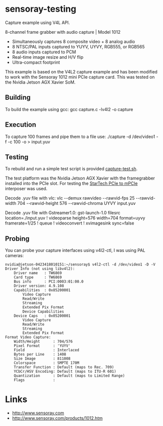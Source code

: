 # sensoray-testing
Capture example using V4L API. 

8-channel frame grabber with audio capture | Model 1012 
* Simultaneously captures 8 composite video + 8 analog audio
* 8 NTSC/PAL inputs captured to YUYV, UYVY, RGB555, or RGB565
* 8 audio inputs captured to PCM
* Real-time image resize and H/V flip
* Ultra-compact footprint

This example is based on the V4L2 capture example and has been modified to work with the Sensoray 1012 mini PCIe capture card.
This was tested on the Nvidia Jetson AGX Xavier SoM.

## Building
To build the example using gcc:
 gcc capture.c -lv4l2 -o capture
 
## Execution
To capture 100 frames and pipe them to a file use:
 ./capture -d /dev/video1 -f -c 100 -o > input.yuv
 
## Testing
To rebuild and run a simple test script is provided [capture-test.sh](capture-test.sh).

The test platform was the Nvidia Jetson AGX Xavier with the framegrabber installed into the PCIe slot. For testing the [StarTech PCIe to mPCIe](https://www.startech.com/uk/Cards-Adapters/Slot-Extension/PCI-Express-to-Mini-PCI-Express-Card-Adapter~PEX2MPEX) interposer was used.

Decode .yuv file with vlc:
 vlc --demux rawvideo --rawvid-fps 25 --rawvid-width 704 --rawvid-height 576 --rawvid-chroma UYVY input.yuv  

Decode .yuv file with Gstreamer1.0:
 gst-launch-1.0 filesrc location=./input.yuv ! videoparse height=576 width=704 format=uyvy framerate=1/25 ! queue ! videoconvert ! xvimagesink sync=false

## Probing
You can probe your capture interfaces using v4l2-ctl, I was using PAL cameras:
```
nvidia@jetson-0423418010151:~/sensoray$ v4l2-ctl -d /dev/video1 -D -V
Driver Info (not using libv4l2):
	Driver name   : TW6869
	Card type     : TW6869
	Bus info      : PCI:0003:01:00.0
	Driver version: 4.9.108
	Capabilities  : 0x85200001
		Video Capture
		Read/Write
		Streaming
		Extended Pix Format
		Device Capabilities
	Device Caps   : 0x05200001
		Video Capture
		Read/Write
		Streaming
		Extended Pix Format
Format Video Capture:
	Width/Height      : 704/576
	Pixel Format      : 'YUYV'
	Field             : Interlaced
	Bytes per Line    : 1408
	Size Image        : 811008
	Colorspace        : SMPTE 170M
	Transfer Function : Default (maps to Rec. 709)
	YCbCr/HSV Encoding: Default (maps to ITU-R 601)
	Quantization      : Default (maps to Limited Range)
	Flags             : 
```
# Links
* http://www.sensoray.com
* http://www.sensoray.com/products/1012.htm
